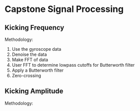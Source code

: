 # Capstone Signal Processing
## Kicking Frequency
Methodology:
1. Use the gyroscope data
2. Denoise the data
3. Make FFT of data
4. User FFT to determine lowpass cutoffs for Butterworth filter
5. Apply a Butterworth filter
6. Zero-crossing
## Kicking Amplitude
Methodology:
